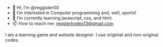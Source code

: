- 👋 Hi, I’m @reggister00
- 👀 I’m interested in Computer programming and, well, sports!
- 🌱 I’m currently learning javascript, css, and html.
- 📫 How to reach me: reggierhodes13@gmail.com

<!---
reggister00/reggister00 is a ✨ special ✨ repository because its `README.md` (this file) appears on your GitHub profile.
You can click the Preview link to take a look at your changes.
--->I am a learning game and website designer. I use originial and non-original codes. 
